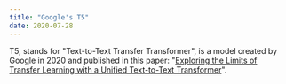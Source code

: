 ```yaml
---
title: "Google's T5"
date: 2020-07-28
---
```


T5, stands for "Text-to-Text Transfer Transformer", is a model created
by Google in 2020 and published in this paper: "[Exploring the Limits of
Transfer Learning with a Unified Text-to-Text
Transformer](https://arxiv.org/pdf/1910.10683.pdf)".
